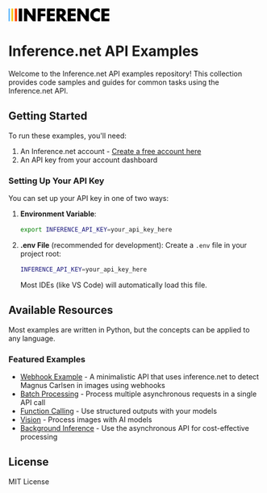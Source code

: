 <img src="logo.png" alt="Inference.net Logo" width="200">

# Inference.net API Examples

Welcome to the Inference.net API examples repository! This collection provides code samples and guides for common tasks using the Inference.net API.

## Getting Started

To run these examples, you'll need:

1. An Inference.net account - [Create a free account here](https://inference.net/signin)
2. An API key from your account dashboard

### Setting Up Your API Key

You can set up your API key in one of two ways:

1. **Environment Variable**:
   ```bash
   export INFERENCE_API_KEY=your_api_key_here
   ```

2. **.env File** (recommended for development):
   Create a `.env` file in your project root:
   ```bash
   INFERENCE_API_KEY=your_api_key_here
   ```
   Most IDEs (like VS Code) will automatically load this file.

## Available Resources

Most examples are written in Python, but the concepts can be applied to any language.

### Featured Examples

- [Webhook Example](webhook-example/README.md) - A minimalistic API that uses inference.net to detect Magnus Carlsen in images using webhooks
- [Batch Processing](https://docs.inference.net/batch-api) - Process multiple asynchronous requests in a single API call
- [Function Calling](https://docs.inference.net/function-calling) - Use structured outputs with your models
- [Vision](https://docs.inference.net/vision) - Process images with AI models
- [Background Inference](https://docs.inference.net/background-inference) - Use the asynchronous API for cost-effective processing

## License

MIT License